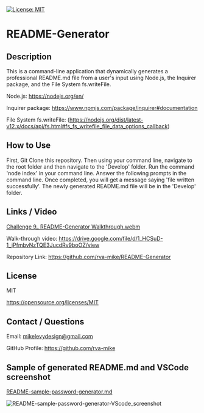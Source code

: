 [![License: MIT](https://img.shields.io/badge/License-MIT-yellow.svg)](https://opensource.org/licenses/MIT)

# README-Generator

## Description
This is a command-line application that dynamically generates a professional README.md file from a user's input using Node.js, the Inquirer package, and the File System fs.writeFile.

Node.js: https://nodejs.org/en/

Inquirer package: https://www.npmjs.com/package/inquirer#documentation

File System fs.writeFile: (https://nodejs.org/dist/latest-v12.x/docs/api/fs.html#fs_fs_writefile_file_data_options_callback)

## How to Use
First, Git Clone this repository. Then using your command line, navigate to the root folder and then navigate to the 'Develop' folder. Run the command 'node index' in your command line. Answer the following prompts in the command line. Once completed, you will get a message saying 'file written successfully'. The newly generated README.md file will be in the 'Develop' folder. 

## Links / Video
[Challenge 9_ README-Generator Walkthrough.webm](https://user-images.githubusercontent.com/105617274/181096536-d4fe26ff-0dae-4cf9-a512-31993dd7657c.webm)

Walk-through video: https://drive.google.com/file/d/1_HCSuD-1_jPfmbvNzTQE3JucdRv9boOZ/view

Repository Link: https://github.com/rva-mike/README-Generator

## License
MIT

https://opensource.org/licenses/MIT

## Contact / Questions
Email: mikelevydesign@gmail.com

GitHub Profile: https://github.com/rva-mike

## Sample of generated README.md and VSCode screenshot

[README-sample-password-generator.md](https://github.com/rva-mike/README-Generator/files/9192983/README-sample-password-generator.md)

![README-sample-password-generator-VScode_screenshot](https://user-images.githubusercontent.com/105617274/181101870-1aced792-8013-4258-b3aa-3c1f00f72081.png)



